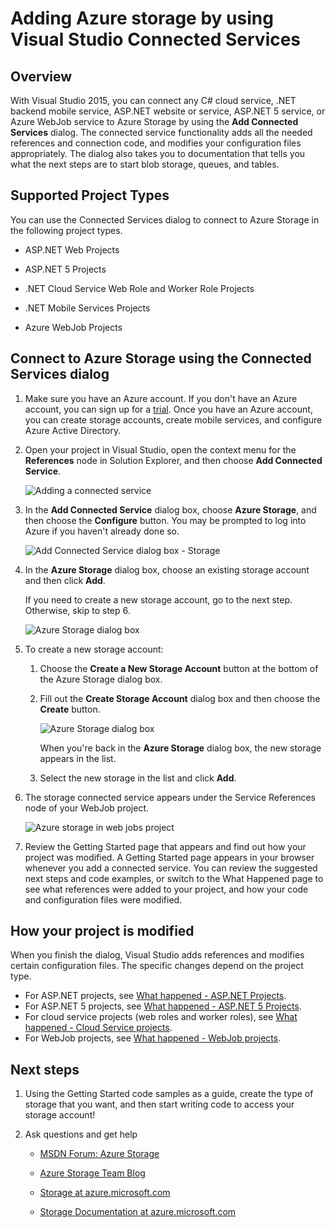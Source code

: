 <properties 
   pageTitle="Add Azure Storage by using Connected Services in Visual Studio | Windows Azure"
   description="Add Azure Storage to your app by using the Visual Studio Add Connected Services dialog box"
   services="visual-studio-online"
   documentationCenter="na"
   authors="TomArcher"
   manager="douge"
   editor="" />
<tags
	ms.service="visual-studio-online"
	ms.date="12/16/2015"
	wacn.date=""/>

# Adding Azure storage by using Visual Studio Connected Services

## Overview

With Visual Studio 2015, you can connect any C# cloud service, .NET backend mobile service, ASP.NET website or service, ASP.NET 5 service, or Azure WebJob service to Azure Storage by using the **Add Connected Services** dialog. The connected service functionality adds all the needed references and connection code, and modifies your configuration files appropriately. The dialog also takes you to documentation that tells you what the next steps are to start blob storage, queues, and tables.

## Supported Project Types

You can use the Connected Services dialog to connect to Azure Storage in the following project types.

- ASP.NET Web Projects

- ASP.NET 5 Projects

- .NET Cloud Service Web Role and Worker Role Projects

- .NET Mobile Services Projects

- Azure WebJob Projects


## Connect to Azure Storage using the Connected Services dialog

1. Make sure you have an Azure account. If you don't have an Azure account, you can sign up for a [trial](/pricing/free-trial/). Once you have an Azure account, you can create storage accounts, create mobile services, and configure Azure Active Directory.

1. Open your project in Visual Studio, open the context menu for the **References** node in Solution Explorer, and then choose **Add Connected Service**.

    ![Adding a connected service](./media/vs-azure-tools-connected-services-storage/IC796702.png)

1. In the **Add Connected Service** dialog box, choose **Azure Storage**, and then choose the **Configure** button. You may be prompted to log into Azure if you haven't already done so.

    ![Add Connected Service dialog box - Storage](./media/vs-azure-tools-connected-services-storage/IC796703.png)

1. In the **Azure Storage** dialog box, choose an existing storage account and then click **Add**.

    If you need to create a new storage account, go to the next step. Otherwise, skip to step 6.

    ![Azure Storage dialog box](./media/vs-azure-tools-connected-services-storage/IC796704.png)

1. To create a new storage account: 

    1. Choose the **Create a New Storage Account** button at the bottom of the Azure Storage dialog box.

    1. Fill out the **Create Storage Account** dialog box and then choose the **Create** button.
    
        ![Azure Storage dialog box](./media/vs-azure-tools-connected-services-storage/create-storage-account.png)

        When you're back in the **Azure Storage** dialog box, the new storage appears in the list.

    1. Select the new storage in the list and click **Add**.

1. The  storage connected service appears under the Service References node of your WebJob project.

    ![Azure storage in web jobs project](./media/vs-azure-tools-connected-services-storage/IC796705.png)

1. Review the Getting Started page that appears and find out how your project was modified. A Getting Started page appears in your browser whenever you add a connected service. You can review the suggested next steps and code examples, or switch to the What Happened page to see what references were added to your project, and how your code and configuration files were modified.

## How your project is modified

When you finish the dialog, Visual Studio adds references and modifies certain configuration files. The specific changes depend on the project type. 

 - For ASP.NET projects, see [What happened - ASP.NET Projects](/documentation/articles/vs-storage-aspnet-getting-started-blobs/). 
 - For ASP.NET 5 projects, see [What happened - ASP.NET 5 Projects](/documentation/articles/vs-storage-aspnet5-getting-started-blobs/). 
 - For cloud service projects (web roles and worker roles), see [What happened - Cloud Service projects](https://azure.microsoft.com/zh-cn/documentation/articles/vs-storage-cloud-services-getting-started-blobs/). 
 - For WebJob projects, see [What
happened - WebJob projects](/documentation/articles/vs-storage-webjobs-what-happened).

## Next steps

1. Using the Getting Started code samples as a guide, create the type of storage that you want, and then start writing code to access your storage account!

1. Ask questions and get help
     - [MSDN Forum: Azure Storage](https://social.msdn.microsoft.com/forums/azure/home?forum=windowsazuredata)

     - [Azure Storage Team Blog](http://blogs.msdn.com/b/windowsazurestorage/)

     - [Storage at azure.microsoft.com](/home/features/storage)

     - [Storage Documentation at azure.microsoft.com](/documentation/services/storage/)

